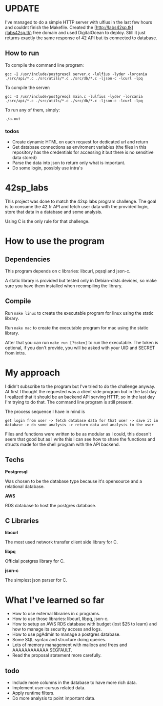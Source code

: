 # UPDATE
I've managed to do a simple HTTP server with ulfius in the last few hours and couldnt finish the Makefile.
Created the [http://labs42sp.tk](labs42sp.tk) free domain and used DigitalOcean to deploy.
Still it just returns exactly the same response of 42 API but its connected to database.

## How to run
To compile the command line program:

``gcc -I /usr/include/postgresql server.c -lulfius -lyder -lorcania ./src/api/*.c ./src/utils/*.c ./src/db/*.c -ljson-c -lcurl -lpq``

To compile the server:

``gcc -I /usr/include/postgresql main.c -lulfius -lyder -lorcania ./src/api/*.c ./src/utils/*.c ./src/db/*.c -ljson-c -lcurl -lpq``

To run any of them, simply:

``./a.out``

### todos
- Create dynamic HTML on each request for dedicated url and return
- Get database connections as enviroment variables (the files in this repository has the credentials for accessing it but there is no sensitive data stored)
- Parse the data into json to return only what is important.
- Do some login, possibly use intra's 

# 42sp_labs
This project was done to match the 42sp labs program challenge.
The goal is to consume the 42.fr API and fetch user data with the provided login, store that data in a database and some analysis.

Using C is the only rule for that challenge.

# How to use the program
## Dependencies
This program depends on c libraries: libcurl, pqsql and json-c.

A static library is provided but tested only in Debian-dists devices, so make sure you have them installed when recompiling the library.
## Compile
Run ```make linux``` to create the executable program for linux using the static library.

Run ```make mac``` to create the executable program for mac using the static library.

After that you can run ``make run [?token]`` to run the executable.
The token is optional, if you don't provide, you will be asked with your UID and SECRET from intra.

# My approach
I didn't subscribe to the program but I've tried to do the challenge anyway.
At first I thought the requested was a client side program but in the last day I realized that it should be an backend API serving HTTP, so in the last day I'm trying to do that. The command line program is still present.

The process sequence I have in mind is

``get login from user -> fetch database data for that user -> save it in database -> do some analysis -> return data and analysis to the user``

Files and functions were written to be as modular as I could, this doesn't seem that good but as I write this I can see how to share the functions and structs made for the shell program with the API backend.

## Techs
**Postgresql**

Was chosen to be the database type because it's opensource and a relational database.

**AWS**

RDS database to host the postgres database.

## C Libraries

**libcurl**

The most used network transfer client side library for C.

**libpq**

Official postgres library for C.

**json-c**

The simplest json parser for C.

# What I've learned so far
- How to use external libraries in c programs.
- How to use those libraries: libcurl, libpq, json-c.
- How to setup an AWS RDS database with budget (lost $25 to learn) and how to manage its security access and logs.
- How to use pgAdmin to manage a postgres database.
- Some SQL syntax and structure doing queries.
- Lots of memory management with mallocs and frees and AAAAAAAAAAAA SEGFAULT.
- Read the proposal statement more carefully.

## todo
- Include more columns in the database to have more rich data.
- Implement user-cursus related data.
- Apply runtime filters.
- Do more analysis to point important data.
